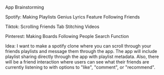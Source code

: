 App Brainstorming

Spotify:
Making Playlists
Genius Lyrics Feature
Following Friends

Tiktok:
Scrolling
Friends Tab
Stitching Videos

Pinterest:
Making Boards
Following People
Search Function

Idea:
I want to make a spotify clone where you can scroll through your friends playlists and message
them through the app. The app will include playlist sharing directly through the app with 
playlist metadata. Also, there will be a friend interaction where users can see what their 
friends are currently listening to with options to "like", "comment", or "recommend".
